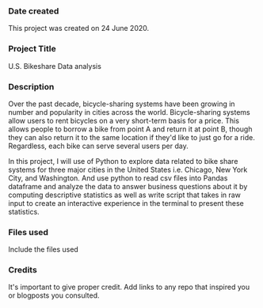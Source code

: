
### Date created
This project was created on 24 June 2020.

### Project Title
U.S. Bikeshare Data analysis


### Description
Over the past decade, bicycle-sharing systems have been growing in number and popularity in cities across the world. Bicycle-sharing systems allow users to rent bicycles on a very short-term basis for a price. This allows people to borrow a bike from point A and return it at point B, though they can also return it to the same location if they'd like to just go for a ride. Regardless, each bike can serve several users per day.

In this project, I will use of Python to explore data related to bike share systems for three major cities in the United States i.e. Chicago, New York City, and Washington. And use python to read csv files into Pandas dataframe and analyze the data to answer business questions about it by computing descriptive statistics as well as write script that takes in raw input to create an interactive experience in the terminal to present these statistics.

### Files used
Include the files used

### Credits
It's important to give proper credit. Add links to any repo that inspired you or blogposts you consulted.
